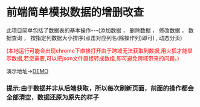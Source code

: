 # 前端简单模拟数据的增删改查

<p>此项目简单包括了数据表的基本操作---(添加数据 ， 删除数据 ， 修改数据 ， 数据查询 ， 按指定列数据大小排序(点击对应列名(除操作列)即可) , 动态分页)</p>

<p style="color:red">(本地运行可能会出现chrome下直接打开由于跨域无法获取到数据,用火狐才能显示数据,若您需要,可以把json文件直接转成数组,即可避免跨域带来的问题。)</p>

演示地址-><a href="http://jthuang.cn/dataoptions2/index.html">DEMO</a>

<h3>提示:由于数据并非从后端获取，所以每次刷新页面，前面的操作都会全部清空，数据还原为原先的样子</h3>
